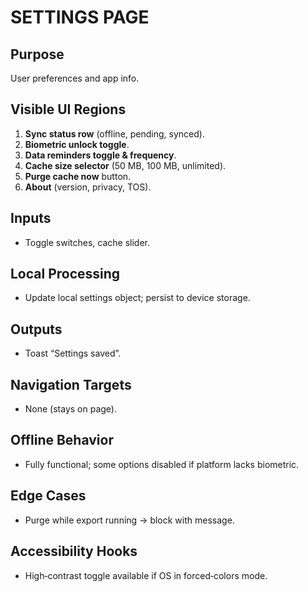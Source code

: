 # SETTINGS PAGE

## Purpose
User preferences and app info.

## Visible UI Regions
1. **Sync status row** (offline, pending, synced).
2. **Biometric unlock toggle**.
3. **Data reminders toggle & frequency**.
4. **Cache size selector** (50 MB, 100 MB, unlimited).
5. **Purge cache now** button.
6. **About** (version, privacy, TOS).

## Inputs
* Toggle switches, cache slider.

## Local Processing
* Update local settings object; persist to device storage.

## Outputs
* Toast “Settings saved”.

## Navigation Targets
* None (stays on page).

## Offline Behavior
* Fully functional; some options disabled if platform lacks biometric.

## Edge Cases
* Purge while export running → block with message.

## Accessibility Hooks
* High‑contrast toggle available if OS in forced‑colors mode.
